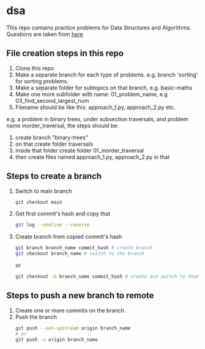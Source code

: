 # dsa
This repo contains practice problems for Data Structures and Algorithms. Questions are taken from [here](https://takeuforward.org/strivers-a2z-dsa-course/strivers-a2z-dsa-course-sheet-2/)

## File creation steps in this repo
1. Clone this repo
2. Make a separate branch for each type of problems. e.g. branch 'sorting' for sorting problems.
3. Make a separate folder for subtopics on that branch, e.g. basic-maths
4. Make one more subfolder with name: 01_problem_name, e.g 03_find_second_largest_num
4. Filename should be like this: approach_1.py, approach_2.py etc.

e.g. a problem in binary trees, under subsection traversals, and problem name inorder_traversal, the steps should be:
 1. create branch "binary-trees"
 2. on that create folder traversals
 3. inside that folder create folder 01_inorder_traversal
 4. then create files named approach_1.py, approach_2.py in that

 ## Steps to create a branch
 1. Switch to main branch
    ```bash
    git checkout main
    ```
 2. Get first commit's hash and copy that
    ```bash
    git log --oneline --reverse
    ```
3. Create branch from copied commit's hash
    ```bash
    git branch branch_name commit_hash # create branch
    git checkout branch_name # switch to the branch
    ```
    or
    ```bash
    git checkout -b branch_name commit_hash # create and switch to that branch
    ```
## Steps to push a new branch to remote
1. Create one or more commits on the branch.
2. Push the branch
    ```bash
    git push --set-upstream origin branch_name
    # or
    git push -u origin branch_name
    ```
